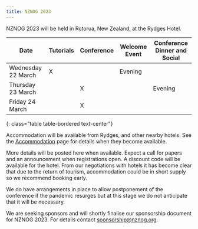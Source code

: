```yaml
---
title: NZNOG 2023
---
```


NZNOG 2023 will be held in Rotorua, New Zealand, at the Rydges Hotel.

| Date | Tutorials | Conference | Welcome Event | Conference Dinner and Social |
| --- | --- | --- | --- | --- |
| Wednesday 22 March | X |  | Evening  |  |
| Thursday 23 March |  | X  |  | Evening |
| Friday 24 March |  | X  |  |  |
{: class="table table-bordered text-center"}

Accommodation will be available from Rydges, and other nearby hotels. See the [Accommodation](nznog-2023/nznog-2023-accommodation.html) page for details when they become available.

More details will be posted here when available. Expect a call for papers and an announcement when registrations open. A discount code will be available for the hotel. From our negotiations with hotels it has become clear that due to the return of tourism, accommodation could be in short supply so we recommend booking early.

We do have arrangements in place to allow postponement of the conference if the pandemic resurges but at this stage we do not anticipate that it will be necessary.

We are seeking sponsors and will shortly finalise our sponsorship document for NZNOG 2023. For details contact sponsorship@nznog.org.
